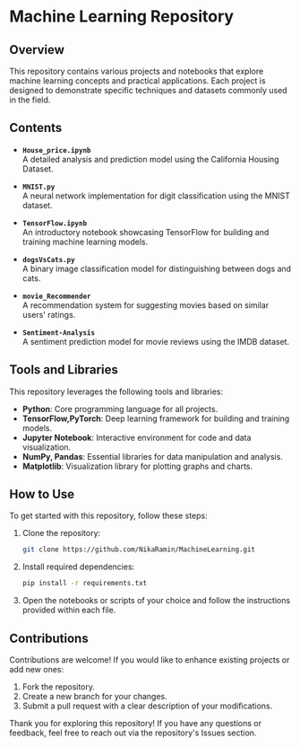 # Machine Learning Repository

## Overview

This repository contains various projects and notebooks that explore machine learning concepts and practical applications. Each project is designed to demonstrate specific techniques and datasets commonly used in the field.


## Contents

- **`House_price.ipynb`**  
  A detailed analysis and prediction model using the California Housing Dataset.

- **`MNIST.py`**  
  A neural network implementation for digit classification using the MNIST dataset.

- **`TensorFlow.ipynb`**  
  An introductory notebook showcasing TensorFlow for building and training machine learning models.

- **`dogsVsCats.py`**  
  A binary image classification model for distinguishing between dogs and cats.

- **`movie_Recommender`**  
  A recommendation system for suggesting movies based on similar users' ratings.
  
- **`Sentiment-Analysis`**  
  A sentiment prediction model for movie reviews using the IMDB dataset.


## Tools and Libraries

This repository leverages the following tools and libraries:

- **Python**: Core programming language for all projects.  
- **TensorFlow,PyTorch**: Deep learning framework for building and training models.  
- **Jupyter Notebook**: Interactive environment for code and data visualization.  
- **NumPy, Pandas**: Essential libraries for data manipulation and analysis.  
- **Matplotlib**: Visualization library for plotting graphs and charts.

## How to Use

To get started with this repository, follow these steps:

1. Clone the repository:
   ```bash
   git clone https://github.com/NikaRamin/MachineLearning.git
   ```
2. Install required dependencies:
   ```bash
   pip install -r requirements.txt
   ```
3. Open the notebooks or scripts of your choice and follow the instructions provided within each file.

## Contributions

Contributions are welcome! If you would like to enhance existing projects or add new ones:

1. Fork the repository.
2. Create a new branch for your changes.
3. Submit a pull request with a clear description of your modifications.

Thank you for exploring this repository! If you have any questions or feedback, feel free to reach out via the repository's Issues section.

